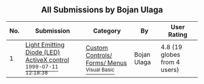 ﻿<div align="center">

## All Submissions by Bojan Ulaga

</div>

No.  | Submission | Category | By   | User Rating
---- | ---------- | -------- | ---- | -----------
1 | [Light Emitting Diode \(LED\) ActiveX control<br /><sup>1999-07-11 12:18:38</sup>](https://github.com/Planet-Source-Code/bojan-ulaga-light-emitting-diode-led-activex-control__1-2441) | [Custom Controls/ Forms/  Menus<br /><sup>Visual Basic</sup>](../ByCategory/custom-controls-forms-menus__1-4.md) | Bojan Ulaga | 4.8 (19 globes from 4 users)
